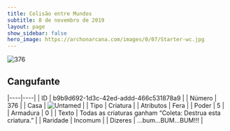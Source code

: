 ```yaml
---
title: Colisão entre Mundos
subtitle: 8 de novembro de 2019
layout: page
show_sidebar: false
hero_image: https://archonarcana.com/images/0/07/Starter-wc.jpg
---
```


![376](https://cdn.keyforgegame.com/media/card_front/pt/452_376_782H888XQ93V_pt.png)

## Cangufante

|----|----|
| ID | b9b9d692-1d3c-42ed-addd-466c531878a9 |
| Número | 376 |
| Casa | ![Untamed](https://archonarcana.com/images/thumb/b/bd/Untamed.png/22px-Untamed.png "Indomados") |
| Tipo | Criatura |
| Atributos | Fera |
| Poder | 5 |
| Armadura | 0 |
| Texto | Todas as criaturas ganham “Coleta: Destrua esta criatura.” |
| Raridade | Incomum |
| Dizeres | …bum…BUM…BUM!!! |